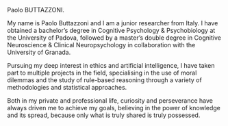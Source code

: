 Paolo BUTTAZZONI.

My name is Paolo Buttazzoni and I am a junior researcher from Italy. I have obtained a bachelor’s degree in Cognitive Psychology & Psychobiology at the University of Padova, followed by a master’s double degree in Cognitive Neuroscience & Clinical Neuropsychology in collaboration with the University of Granada.

Pursuing my deep interest in ethics and artificial intelligence, I have taken part to multiple projects in the field, specialising in the use of moral dilemmas and the study of rule-based reasoning through a variety of methodologies and statistical approaches.

Both in my private and professional life, curiosity and perseverance have always driven me to achieve my goals, believing in the power of knowledge and its spread, because only what is truly shared is truly possessed.

